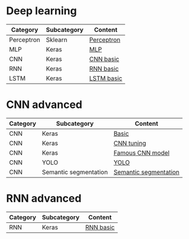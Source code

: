 # Deep learning

| Category | Subcategory | Content                                                        |
| ----- | -------- | ------------------------------------------------------------ | 
| Perceptron | Sklearn | [Perceptron](https://colab.research.google.com/drive/1S22Y538kuCA0j8PkuA2kRvqWxOE_Lrez#scrollTo=24HgLcGRgsvm) |
| MLP | Keras | [MLP](https://colab.research.google.com/drive/1rEwjgiW5dstrfw7ze_Ef4uPndqEvsZti?usp=drive_open) |
| CNN | Keras | [CNN basic](https://colab.research.google.com/drive/1o7LXykMejJ3zIazp81YDOnM7rGNK7O8B?usp=drive_open) |
| RNN | Keras | [RNN basic](https://colab.research.google.com/drive/1ipiH1oBvMLMm9xTIonsKyEpIJW0uiOEi?usp=drive_open) |
| LSTM | Keras | [LSTM basic](https://colab.research.google.com/drive/1KXf88PWrF8CiCgIYoKrIj8N4LK-RBkuZJ) |

# CNN advanced
| Category | Subcategory | Content                                                        |
| ----- | -------- | ------------------------------------------------------------ | 
| CNN | Keras | [Basic]() |
| CNN | Keras | [CNN tuning]() |
| CNN | Keras | [Famous CNN model](https://colab.research.google.com/drive/1ba8SL-9tX1JGPZXmvIjPxKrGsNpAnlbd#scrollTo=xP4OjCuSjfu5) |
| CNN | YOLO | [YOLO]() |
| CNN | Semantic segmentation | [Semantic segmentation]() |

# RNN advanced
| Category | Subcategory | Content                                                        |
| ----- | -------- | ------------------------------------------------------------ | 
| RNN | Keras | [RNN basic](https://colab.research.google.com/drive/1ipiH1oBvMLMm9xTIonsKyEpIJW0uiOEi?usp=drive_open) |




